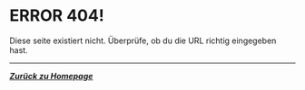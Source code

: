 # ERROR 404!

Diese seite existiert nicht. Überprüfe, ob du die URL richtig eingegeben hast.
****
***[Zurück zu Homepage](/)***